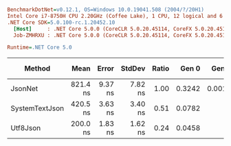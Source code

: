``` ini

BenchmarkDotNet=v0.12.1, OS=Windows 10.0.19041.508 (2004/?/20H1)
Intel Core i7-8750H CPU 2.20GHz (Coffee Lake), 1 CPU, 12 logical and 6 physical cores
.NET Core SDK=5.0.100-rc.1.20452.10
  [Host]     : .NET Core 5.0.0 (CoreCLR 5.0.20.45114, CoreFX 5.0.20.45114), X64 RyuJIT
  Job-ZMHRXU : .NET Core 5.0.0 (CoreCLR 5.0.20.45114, CoreFX 5.0.20.45114), X64 RyuJIT

Runtime=.NET Core 5.0  

```
|         Method |     Mean |   Error |  StdDev | Ratio |  Gen 0 |  Gen 1 | Gen 2 | Allocated |
|--------------- |---------:|--------:|--------:|------:|-------:|-------:|------:|----------:|
|        JsonNet | 821.4 ns | 9.37 ns | 7.82 ns |  1.00 | 0.3242 | 0.0010 |     - |    1528 B |
| SystemTextJson | 420.5 ns | 3.63 ns | 3.40 ns |  0.51 | 0.0782 |      - |     - |     368 B |
|       Utf8Json | 200.0 ns | 1.83 ns | 1.62 ns |  0.24 | 0.0458 |      - |     - |     216 B |
